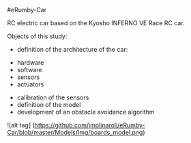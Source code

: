 #eRumby-Car
 
RC electric car based on the Kyosho INFERNO VE Race RC car.



Objects of this study:
* definition of the architecture of the car:
 - hardware
 - software
 - sensors
 - actuators
* calibration of the sensors
* definition of the model
* development of an obstacle avoidance algorithm

![alt tag] (https://github.com/jmolinaroli/eRumby-Car/blob/master/Models/Img/boards_model.png)
